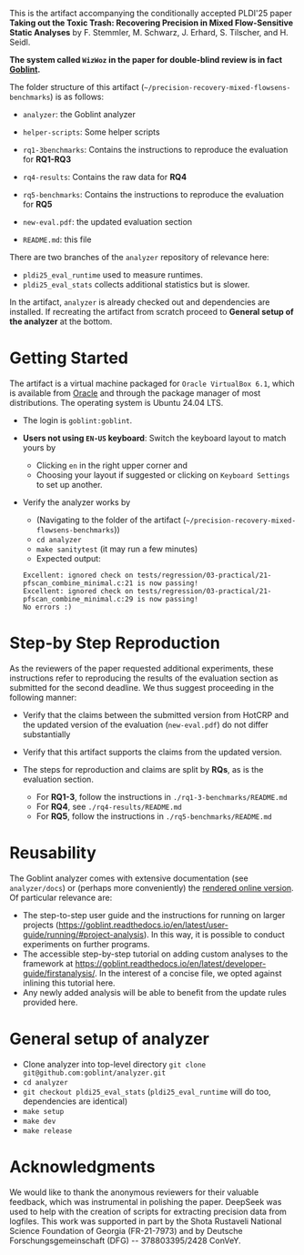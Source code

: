 This is the artifact accompanying the conditionally accepted PLDI'25 paper **Taking out the Toxic Trash: Recovering Precision in Mixed Flow-Sensitive Static Analyses** by F. Stemmler, M. Schwarz, J. Erhard, S. Tilscher, and H. Seidl.

**The system called `WizWoz` in the paper for double-blind review is in fact [Goblint](https://goblint.in.tum.de).**

The folder structure of this artifact (`~/precision-recovery-mixed-flowsens-benchmarks`) is as follows:

- `analyzer`: the Goblint analyzer
- `helper-scripts`: Some helper scripts
- `rq1-3benchmarks`: Contains the instructions to reproduce the evaluation for **RQ1-RQ3**
- `rq4-results`: Contains the raw data for **RQ4**
- `rq5-benchmarks`: Contains the instructions to reproduce the evaluation for **RQ5**

- `new-eval.pdf`: the updated evaluation section
- `README.md`: this file


There are two branches of the `analyzer` repository of relevance here:

- `pldi25_eval_runtime` used to measure runtimes.
- `pldi25_eval_stats` collects additional statistics but is slower.

In the artifact, `analyzer` is already checked out and dependencies are installed. If recreating the artifact from scratch proceed to **General setup of the analyzer** at the bottom.


# Getting Started

The artifact is a virtual machine packaged for `Oracle VirtualBox 6.1`, which is available from [Oracle](https://www.virtualbox.org/) and through the package manager of most distributions. The operating system is Ubuntu 24.04 LTS.

- The login is `goblint:goblint`.

- **Users not using `EN-US` keyboard**: Switch the keyboard layout to match yours by
    - Clicking `en` in the right upper corner and
    - Choosing your layout if suggested or clicking on `Keyboard Settings` to set up another.


- Verify the analyzer works by
    - (Navigating to the folder of the artifact (`~/precision-recovery-mixed-flowsens-benchmarks`))
    - `cd analyzer`
    - `make sanitytest` (it may run a few minutes)
    - Expected output:

    ```
    Excellent: ignored check on tests/regression/03-practical/21-pfscan_combine_minimal.c:21 is now passing!
    Excellent: ignored check on tests/regression/03-practical/21-pfscan_combine_minimal.c:29 is now passing!
    No errors :)
    ```


# Step-by Step Reproduction

As the reviewers of the paper requested additional experiments, these instructions refer to reproducing the results of the evaluation section as submitted for the second deadline. We thus suggest proceeding in the following manner:

- Verify that the claims between the submitted version from HotCRP and the updated version of the evaluation (`new-eval.pdf`) do not differ substantially
- Verify that this artifact supports the claims from the updated version.

- The steps for reproduction and claims are split by **RQs**, as is the evaluation section.
    - For **RQ1-3**, follow the instructions in `./rq1-3-benchmarks/README.md`
    - For **RQ4**, see `./rq4-results/README.md`
    - For **RQ5**, follow the instructions in `./rq5-benchmarks/README.md`


# Reusability

The Goblint analyzer comes with extensive documentation (see `analyzer/docs`) or (perhaps more conveniently) the [rendered online version](https://goblint.readthedocs.io/). Of particular relevance are:

- The step-to-step user guide and the instructions for running on larger projects (https://goblint.readthedocs.io/en/latest/user-guide/running/#project-analysis). In this way, it is possible to conduct experiments on further programs.
- The accessible step-by-step tutorial on adding custom analyses to the framework at https://goblint.readthedocs.io/en/latest/developer-guide/firstanalysis/. In the interest of a concise file, we opted against inlining this tutorial here.
- Any newly added analysis will be able to benefit from the update rules provided here.


# General setup of analyzer

- Clone analyzer into top-level directory `git clone git@github.com:goblint/analyzer.git`
- `cd analyzer`
- `git checkout pldi25_eval_stats` (`pldi25_eval_runtime` will do too, dependencies are identical)
- `make setup`
- `make dev`
- `make release`



# Acknowledgments

We would like to thank the anonymous reviewers for their valuable feedback, which was instrumental in polishing the paper.
DeepSeek was used to help with the creation of scripts for extracting precision data from logfiles.
This work was supported in part by the Shota Rustaveli National Science Foundation of Georgia (FR-21-7973) and by Deutsche Forschungsgemeinschaft (DFG) -- 378803395/2428 ConVeY.

